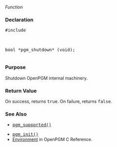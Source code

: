 _Function_
### Declaration ###
<pre>
#include <pgm/pgm.h><br>
<br>
bool *pgm_shutdown* (void);<br>
</pre>

### Purpose ###
Shutdown OpenPGM internal machinery.

### Return Value ###
On success, returns <tt>true</tt>.  On failure, returns <tt>false</tt>.

### See Also ###
  * <tt><a href='OpenPgm5CReferencePgmSupported.md'>pgm_supported()</a></tt><br>
<ul><li><tt><a href='OpenPgm5CReferencePgmInit.md'>pgm_init()</a></tt><br>
</li><li><a href='OpenPgm5CReferenceEnvironment.md'>Environment</a> in OpenPGM C Reference.